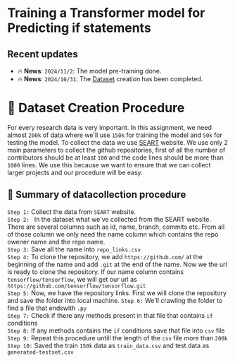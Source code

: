 # Training a Transformer model for Predicting if statements

## Recent updates
- 🔥 **News**: ``2024/11/2``: The model pre-training done.
- 🔥 **News**: ``2024/10/31``: The [Dataset](https://drive.google.com/drive/folders/100X2rtYo3oV4Rt9cPjkDi3z2hU9_csr7?usp=sharing) creation has been completed.



# 📗 Dataset Creation Procedure
For every research data is very important. In this assignment, we need almost ```200k``` of data where we'll use ```150k``` for training the model and ```50k``` for testing the model. To collect the data we use [SEART](https://seart-ghs.si.usi.ch/) website. We use only 2 main parameters to collect the github repositories, first of all the number of contributors should be at least ```100``` and the code lines should be more than ```1000``` lines. We use this because we want to ensure that we can collect larger projects and our procedure will be easy.  
## 🌟 Summary of datacollection procedure
```Step 1:``` Collect the data from ```SEART``` website.\
```Step 2: ``` In the dataset what we've collected from the SEART website. There are several columns such as id, name, branch, commits etc. From all of those column we only need the name column which contains the repo owener name and the repo name.  
```Step 3:``` Save all the name into ```repo_links.csv```\
```Step 4:``` To clone the repository, we add ```https://github.com/``` at the beginning of the name and add ```.git``` at the end of the name. Now we the url is ready to clone the repository. If our name column contains ```tensorflow/tensorflow```, we will get our url as ```https://github.com/tensorflow/tensorflow.git```\
```Step 5:``` Now, we have the repository links. First we will clone the repository and save the folder into local machine.
```Step 6:``` We'll crawling the folder to find a file that endswith ```.py```\
```Step 7:``` Check if there any methods present in that file that contains ```if``` conditions\
```Step 8:``` If any methods contains the ```if``` conditions save that file into ```csv``` file\
```Step 9:``` Repeat this procedure untill the length of the ```csv``` file more than ```200k```\
```Step 10:``` Saved the train ```150k``` data as ```train_data.csv``` and test data as ```generated-testset.csv```
